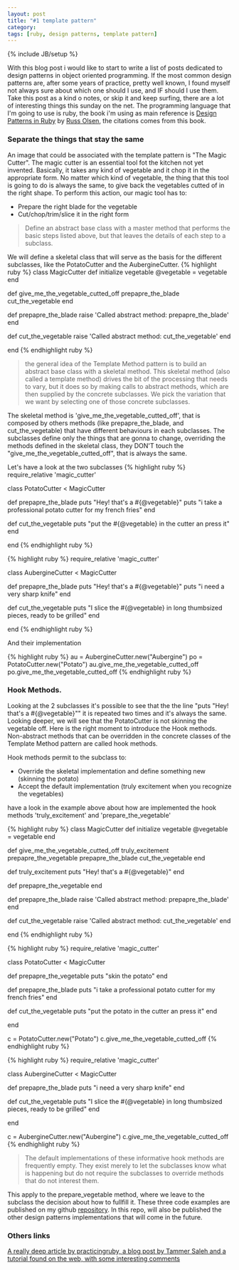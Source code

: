 ```yaml
---
layout: post
title: "#1 template pattern"
category:
tags: [ruby, design patterns, template pattern]
---
```

{% include JB/setup %}

With this blog post i would like to start to write a list of posts dedicated to design patterns in object oriented programming. If the most common design patterns are, after some years of practice, pretty well known, I found myself not always sure about which one should I use, and IF should I use them. Take this post as a kind o notes, or skip it and keep surfing, there are a lot of interesting things this sunday on the net. The programming language that I'm going to use is ruby, the book i'm using as main reference is [Design Patterns in Ruby](http://www.amazon.com/Design-Patterns-Ruby-Russ-Olsen/dp/0321490452) by [Russ Olsen](https://twitter.com/russolsen), the citations comes from this book.

### Separate the things that stay the same

An image that could be associated with the template pattern is "The Magic Cutter". The magic cutter is an essential tool fot the kitchen not yet invented. Basically, it takes any kind of vegetable and it chop it in the appropriate form. No matter which kind of vegetable, the thing that this tool is going to do is always the same, to give back the vegetables cutted of in the right shape. To perform this action, our magic tool has to:

+ Prepare the right blade for the vegetable
+ Cut/chop/trim/slice it in the right form

>Define an abstract base class with a master
>method that performs the basic steps listed above, but that leaves the details of each
>step to a subclass.

We will define a skeletal class that will serve as the basis for the different subclasses, like the PotatoCutter and the AubergineCutter.
{% highlight ruby %}
class MagicCutter
  def initialize vegetable
    @vegetable = vegetable
  end

  def give_me_the_vegetable_cutted_off
    prepapre_the_blade
    cut_the_vegetable
  end

  def prepapre_the_blade
    raise 'Called abstract method: prepapre_the_blade'
  end

  def cut_the_vegetable
    raise 'Called abstract method: cut_the_vegetable'
  end

end
{% endhighlight ruby %}

>the general idea of the Template Method pattern is to
>build an abstract base class with a skeletal method. This skeletal method (also called a
>template method) drives the bit of the processing that needs to vary, but it does so by
>making calls to abstract methods, which are then supplied by the concrete subclasses.
>We pick the variation that we want by selecting one of those concrete subclasses.

The skeletal method is 'give_me_the_vegetable_cutted_off', that is composed by others methods (like prepapre_the_blade, and cut_the_vegetable) that have different behaviours in each subclasses. The subclasses define only the things that are gonna to change, overriding the methods defined in the skeletal class, they DON'T touch the "give_me_the_vegetable_cutted_off", that is always the same.

Let's have a look at the two subclasses
{% highlight ruby %}
require_relative 'magic_cutter'

class PotatoCutter < MagicCutter

  def prepapre_the_blade
    puts "Hey! that's a #{@vegetable}"
    puts "i take a professional potato cutter for my french fries"
  end

  def cut_the_vegetable
    puts "put the #{@vegetable} in the cutter an press it"
  end

end
{% endhighlight ruby %}


{% highlight ruby %}
require_relative 'magic_cutter'

class AubergineCutter < MagicCutter

  def prepapre_the_blade
    puts "Hey! that's a #{@vegetable}"
    puts "i need a very sharp knife"
  end

  def cut_the_vegetable
    puts "I slice the #{@vegetable}  in long thumbsized pieces, ready to be grilled"
  end

end
{% endhighlight ruby %}

And their implementation

{% highlight ruby %}
au = AubergineCutter.new("Aubergine")
po = PotatoCutter.new("Potato")
au.give_me_the_vegetable_cutted_off
po.give_me_the_vegetable_cutted_off
{% endhighlight ruby %}

### Hook Methods.
Looking at the 2 subclasses it's possible to see that the the line "puts "Hey! that's a #{@vegetable}"" it is repeated two times and it's always the same. Looking deeper, we will see that the PotatoCutter is not skinning the vegetable off. Here is the right moment to introduce the Hook methods.
Non-abstract methods that can be overridden in the concrete classes of the Template Method pattern are called hook methods.

Hook methods permit to the subclass to:
 + Override the skeletal implementation and define something new (skinning the potato)
 + Accept the default implementation (truly excitement when you recognize the vegetables)

have a look in the example above about how are implemented the hook methods 'truly_excitement' and 'prepare_the_vegetable'


{% highlight ruby %}
class MagicCutter
  def initialize vegetable
    @vegetable = vegetable
  end

  def give_me_the_vegetable_cutted_off
    truly_excitement
    prepapre_the_vegetable
    prepapre_the_blade
    cut_the_vegetable
  end

  def truly_excitement
    puts "Hey! that's a #{@vegetable}"
  end

  def prepapre_the_vegetable
  end

  def prepapre_the_blade
    raise 'Called abstract method: prepapre_the_blade'
  end

  def cut_the_vegetable
    raise 'Called abstract method: cut_the_vegetable'
  end

end
{% endhighlight ruby %}

{% highlight ruby %}
require_relative 'magic_cutter'

class PotatoCutter < MagicCutter

  def prepapre_the_vegetable
    puts "skin the potato"
  end

  def prepapre_the_blade
    puts "i take a professional potato cutter for my french fries"
  end

  def cut_the_vegetable
    puts "put the potato in the cutter an press it"
  end

end

c = PotatoCutter.new("Potato")
c.give_me_the_vegetable_cutted_off
{% endhighlight ruby %}

{% highlight ruby %}
require_relative 'magic_cutter'

class AubergineCutter < MagicCutter

  def prepapre_the_blade
    puts "i need a very sharp knife"
  end

  def cut_the_vegetable
    puts "I slice the #{@vegetable}  in long thumbsized pieces, ready to be grilled"
  end

end

c = AubergineCutter.new("Aubergine")
c.give_me_the_vegetable_cutted_off
{% endhighlight ruby %}

> The default implementations of these informative hook methods are frequently
> empty. They exist merely to let the subclasses know what is happening but do not
> require the subclasses to override methods that do not interest them.

This apply to the prepare_vegetable method, where we leave to the subclass the decision about how to fullfill it.
These three code examples are published on my github [repository](https://github.com/edap/design-patterns). In this repo, will also be published the other design patterns implementations that will come in the future.

### Others links
[A really deep article by practicingruby, ](https://practicingruby.com/articles/unobtrusive-ruby-in-practice)
[a blog post by Tammer Saleh and ](http://tammersaleh.com/posts/the-template-pattern-is-underused/)
[a tutorial found on the web, with some interesting comments](http://reefpoints.dockyard.com/ruby/2013/07/10/design-patterns-template-pattern.html)
